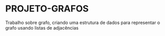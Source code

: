 # PROJETO-GRAFOS
Trabalho sobre grafo, criando uma estrutura de dados para representar o grafo usando listas de adjacências 
